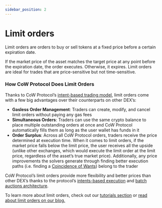 ```yaml
---
sidebar_position: 2
---
```


# Limit orders

Limit orders are orders to buy or sell tokens at a fixed price before a certain expiration date.

If the market  price of the asset matches the target price at any point before the expiration date, the order executes. Otherwise, it expires. Limit orders are ideal for trades that are price-sensitive but not time-sensitive. 

### How CoW Protocol Does Limit Orders

Thanks to CoW Protocol’s [intent-based trading model](cow-protocol/concepts/introduction/intents-to-trade), limit orders come with a few big advantages over their counterparts on other DEX’s:

- **Gasless Order Management**: Traders can create, modify, and cancel limit orders without paying any gas fees
- **Simultaneous Orders**: Traders can use the same crypto balance to place multiple outstanding orders at once and CoW Protocol automatically fills them as long as the user wallet has funds in it
- **Order Surplus**: Across all CoW Protocol orders, traders receive the price determined at execution time. When it comes to limit orders, if the market price falls below the limit price, the user receives all the upside (unlike other exchanges, which would execute the limit order at the limit price, regardless of the asset’s true market price). Additionally, any price improvements the solvers generate through finding better execution paths (i.e. finding a [Coincidence of Wants](cow-protocol/concepts/how-it-works/coincidence-of-wants)) belong to the trader

CoW Protocol’s limit orders provide more flexibility and better prices than other DEX’s thanks to the protocol’s [intents-based execution](cow-protocol/concepts/introduction/intents-to-trade) and [batch auctions architecture](cow-protocol/concepts/introduction/batch-auctions).

To learn more about limit orders, check out our [tutorials section](cow-protocol/tutorials/cow-swap/limit) or [read about limit orders on our blog.](https://blog.cow.fi/the-cow-has-no-limits-342e7eae8794)
